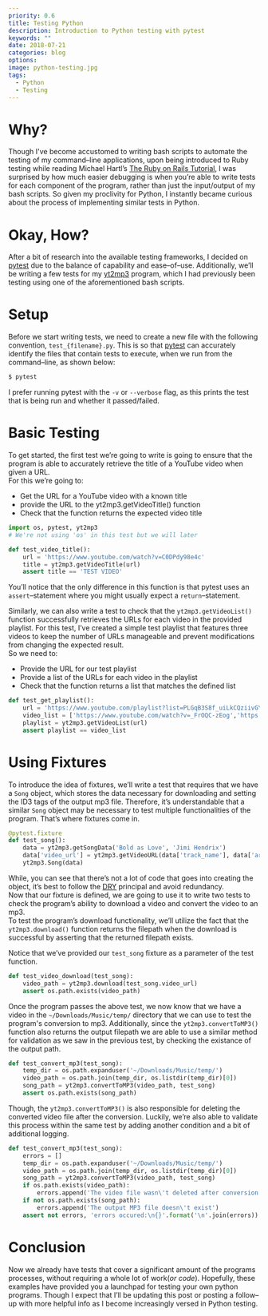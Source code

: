 ```yaml
---
priority: 0.6
title: Testing Python
description: Introduction to Python testing with pytest
keywords: ""
date: 2018-07-21
categories: blog
options:
image: python-testing.jpg
tags:
  - Python
  - Testing
---
```



# Why?

Though I've become accustomed to writing bash scripts to automate the testing of my command&ndash;line applications, upon being introduced to Ruby testing while reading Michael Hartl&rsquo;s [The Ruby on Rails Tutorial](https://www.railstutorial.org/book), I was surprised by how much easier debugging is when you&rsquo;re able to write tests for each component of the program, rather than just the input/output of my bash scripts. So given my proclivity for Python, I instantly became curious about the process of implementing similar tests in Python.  

# Okay, How?  

After a bit of research into the available testing frameworks, I decided on [pytest](https://github.com/pytest-dev/pytest) due to the balance of capability and ease&ndash;of&ndash;use. Additionally, we&rsquo;ll be writing a few tests for my [yt2mp3](https://github.com/tterb/yt2mp3) program, which I had previously been testing using one of the aforementioned bash scripts.  

# Setup  
Before we start writing tests, we need to create a new file with the following convention, `test_{filename}.py`. This is so that [pytest](https://github.com/pytest-dev/pytest) can accurately identify the files that contain tests to execute, when we run from the command&ndash;line, as shown below:
```bash
$ pytest
```
<p class="h-tip">I prefer running pytest with the <code class="highlighter-rouge">-v</code> or <code class="highlighter-rouge">--verbose</code> flag, as this prints the test that is being run and whether it passed/failed.</p>


# Basic Testing  

To get started, the first test we&rsquo;re going to write is going to ensure that the program is able to accurately retrieve the title of a YouTube video when given a URL.  
For this we&rsquo;re going to:  
  * Get the URL for a YouTube video with a known title
  * provide the URL to the yt2mp3.getVideoTitle() function
  * Check that the function returns the expected video title

```python
import os, pytest, yt2mp3
# We're not using 'os' in this test but we will later

def test_video_title():
    url = 'https://www.youtube.com/watch?v=C0DPdy98e4c'
    title = yt2mp3.getVideoTitle(url)
    assert title == 'TEST VIDEO'
```

You&rsquo;ll notice that the only difference in this function is that pytest uses an `assert`&ndash;statement where you might usually expect a `return`&ndash;statement.  

Similarly, we can also write a test to check that the `yt2mp3.getVideoList()` function successfully retrieves the URLs for each video in the provided playlist. For this test, I&rsquo;ve created a simple test playlist that features three videos to keep the number of URLs manageable and prevent modifications from changing the expected result.  
So we need to:  
  * Provide the URL for our test playlist
  * Provide a list of the URLs for each video in the playlist
  * Check that the function returns a list that matches the defined list

```python
def test_get_playlist():
    url = 'https://www.youtube.com/playlist?list=PLGqB3S8f_uiLkCQziivGYI3zNtLJvfUWm'
    video_list = ['https://www.youtube.com/watch?v=_FrOQC-zEog','https://www.youtube.com/watch?v=yvPr9YV7-Xw','https://www.youtube.com/watch?v=-EzURpTF5c8']
    playlist = yt2mp3.getVideoList(url)
    assert playlist == video_list
```

# Using Fixtures  

To introduce the idea of fixtures, we&rsquo;ll write a test that requires that we have a `Song` object, which stores the data necessary for downloading and setting the ID3 tags of the output mp3 file. Therefore, it&rsquo;s understandable that a similar `Song` object may be necessary to test multiple functionalities of the program. That&rsquo;s where fixtures come in.  

```python
@pytest.fixture
def test_song():
    data = yt2mp3.getSongData('Bold as Love', 'Jimi Hendrix')
    data['video_url'] = yt2mp3.getVideoURL(data['track_name'], data['artist_name'])
    yt2mp3.Song(data)
```

While, you can see that there&rsquo;s not a lot of code that goes into creating the object, it&rsquo;s best to follow the [DRY](https://deviq.com/don-t-repeat-yourself/) principal and avoid redundancy.  
Now that our fixture is defined, we are going to use it to write two tests to check the program&rsquo;s ability to download a video and convert the video to an mp3.  
To test the program&rsquo;s download functionality, we&rsquo;ll utilize the fact that the `yt2mp3.download()` function returns the filepath when the download is successful by asserting that the returned filepath exists.  
<p class="h-note">Notice that we&rsquo;ve provided our <code class="highlighter-rouge">test_song</code> fixture as a parameter of the test function.</p>

```python
def test_video_download(test_song):
    video_path = yt2mp3.download(test_song.video_url)
    assert os.path.exists(video_path)
```

Once the program passes the above test, we now know that we have a video in the `~/Downloads/Music/temp/` directory that we can use to test the program's conversion to mp3. Additionally, since the `yt2mp3.convertToMP3()` function also returns the output filepath we are able to use a similar method for validation as we saw in the previous test, by checking the existance of the output path.  

```python
def test_convert_mp3(test_song):
    temp_dir = os.path.expanduser('~/Downloads/Music/temp/')
    video_path = os.path.join(temp_dir, os.listdir(temp_dir)[0])
    song_path = yt2mp3.convertToMP3(video_path, test_song)
    assert os.path.exists(song_path)
```

Though, the `yt2mp3.convertToMP3()` is also responsible for deleting the converted video file after the conversion. Luckily, we&rsquo;re also able to validate this process within the same test by adding another condition and a bit of additional logging.

```python
def test_convert_mp3(test_song):
    errors = []
    temp_dir = os.path.expanduser('~/Downloads/Music/temp/')
    video_path = os.path.join(temp_dir, os.listdir(temp_dir)[0])
    song_path = yt2mp3.convertToMP3(video_path, test_song)
    if os.path.exists(video_path):
        errors.append('The video file wasn\'t deleted after conversion')
    if not os.path.exists(song_path):
        errors.append('The output MP3 file doesn\'t exist')
    assert not errors, 'errors occured:\n{}'.format('\n'.join(errors))
```

# Conclusion  

Now we already have tests that cover a significant amount of the programs processes, without requiring a whole lot of work(*or code*). 
Hopefully, these examples have provided you a launchpad for testing your own python programs. Though I expect that I&rsquo;ll be updating this post or posting a follow&ndash;up with more helpful info as I become increasingly versed in Python testing.
